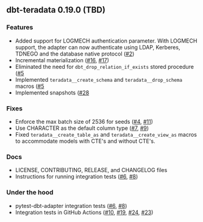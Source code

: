 ## dbt-teradata 0.19.0 (TBD)

### Features
* Added support for LOGMECH authentication parameter. With LOGMECH support, the adapter can now authenticate using LDAP, Kerberes, TDNEGO and the database native protocol ([#2](https://github.com/dbeatty10/dbt-teradata/pull/2))
* Incremental materialization ([#16](https://github.com/dbeatty10/dbt-teradata/issues/16), [#17](https://github.com/dbeatty10/dbt-teradata/pull/17))
* Eliminated the need for `dbt_drop_relation_if_exists` stored procedure ([#5](https://github.com/dbeatty10/dbt-teradata/pull/5)
* Implemented `teradata__create_schema` and `teradata__drop_schema` macros ([#5](https://github.com/dbeatty10/dbt-teradata/pull/5)
* Implemented snapshots ([#28](https://github.com/dbeatty10/dbt-teradata/pull/28)

### Fixes
* Enforce the max batch size of 2536 for seeds ([#4](https://github.com/dbeatty10/dbt-teradata/issues/4), [#11](https://github.com/dbeatty10/dbt-teradata/pull/11))
* Use CHARACTER as the default column type ([#7](https://github.com/dbeatty10/dbt-teradata/issues/7), [#9](https://github.com/dbeatty10/dbt-teradata/pull/9))
* Fixed `teradata__create_table_as` and `teradata__create_view_as` macros to accommodate models with CTE's and without CTE's.

### Docs
* LICENSE, CONTRIBUTING, RELEASE, and CHANGELOG files
* Instructions for running integration tests ([#6](https://github.com/dbeatty10/dbt-teradata/issues/6), [#8](https://github.com/dbeatty10/dbt-teradata/pull/8))

### Under the hood
* pytest-dbt-adapter integration tests ([#6](https://github.com/dbeatty10/dbt-teradata/issues/6), [#8](https://github.com/dbeatty10/dbt-teradata/pull/8))
* Integration tests in GitHub Actions ([#10](https://github.com/dbeatty10/dbt-teradata/issues/10), [#19](https://github.com/dbeatty10/dbt-teradata/pull/19), [#24](https://github.com/dbeatty10/dbt-teradata/issues/24), [#23](https://github.com/dbeatty10/dbt-teradata/pull/23))
